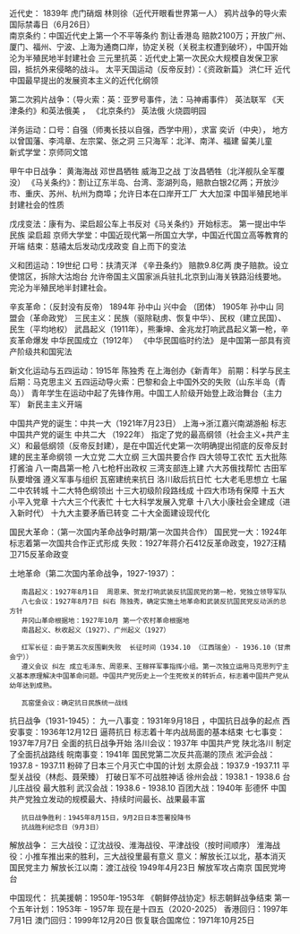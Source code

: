 近代史：
1839年 虎门硝烟 林则徐（近代开眼看世界第一人） 鸦片战争的导火索  国际禁毒日（6月26日）  
南京条约：中国近代史上第一个不平等条约  割让香港岛 赔款2100万；开放广州、厦门、福州、宁波、上海为通商口岸，协定关税（关税主权遭到破坏），中国开始沦为半殖民地半封建社会
三元里抗英：近代史上第一次民众大规模自发保卫家园，抵抗外来侵略的战斗。
太平天国运动（反帝反封）：《资政新篇》 洪仁玕 近代中国最早提出的发展资本主义的近代化纲领 

第二次鸦片战争：（导火索：英：亚罗号事件，法：马神甫事件） 英法联军
                《天津条约》和英法俄美 ， 《北京条约》 英法俄
                火烧圆明园

洋务运动：口号：自强（师夷长技以自强，西学中用），求富
          奕䜣（中央）， 地方以曾国藩、李鸿章、左宗棠、张之洞
          三只海军：北洋、南洋、福建      留美儿童  
          新式学堂：京师同文馆

甲午中日战争：
         黄海海战 邓世昌牺牲    威海卫之战 丁汝昌牺牲（北洋舰队全军覆没）
         《马关条约》：割让辽东半岛、台湾、澎湖列岛，赔款白银2亿两；开放沙市、重庆、苏州、杭州为商埠；允许日本在口岸开工厂  大大加深
         中国半殖民地半封建社会的性质

戊戌变法：康有为、梁启超公车上书反对《马关条约》开始标志。
         第一提出中华民族 梁启超
         京师大学堂：中国近现代第一所国立大学，中国近代国立高等教育的开端
         结束：慈禧太后发动戊戌政变
         自上而下的变法


义和团运动：19世纪  口号：扶清灭洋
           《辛丑条约》 赔款9.8亿两 庚子赔款。设立使馆区，拆除大沽炮台
           允许帝国主义国家派兵驻扎北京到山海关铁路沿线要地。完沦为半殖民地半封建社会。


辛亥革命：（反封没有反帝）
          1894年 孙中山 兴中会 （团体）
          1905年 孙中山 同盟会（革命政党）
          三民主义：民族（驱除鞑虏、恢复中华）、民权（建立民国）、民生（平均地权）
          武昌起义（1911年），熊秉坤、金兆龙打响武昌起义第一枪，辛亥革命爆发
          中华民国成立（1912年）  《中华民国临时约法》 是中国第一部具有资产阶级共和国宪法



新文化运动与五四运动：1915年 陈独秀 在上海创办《新青年》
           前期：科学与民主   后期：马克思主义
           五四运动导火索：巴黎和会上中国外交的失败（山东半岛（青岛））
           青年学生在运动中起了先锋作用。中国工人阶级开始登上政治舞台（主力军） 新民主主义开端

中国共产党的诞生：中共一大（1921年7月23日） 上海->浙江嘉兴南湖游船 标志中国共产党的诞生
中共二大 （1922年） 指定了党的最高纲领（社会主义+共产主义）和最低纲领（反帝反封建），是在中国近代史第一次明确提出彻底的反帝反封建的民主革命纲领  一大立党 二大立纲  三大国共要合作 四大领导工农忙 五大批陈打酱油 八一南昌第一枪 八七枪杆出政权  三湾支部连上建  六大苏俄找帮忙 古田军队要增强  遵义军事与组织  瓦窑建统来抗日  洛川敌后抗日忙  七大老毛思想立  七届二中农转城  十二大特色纲领出  十三大初级阶段路线成  十四大市场有保障  十五大小平入党章  十六大三个代表忙 十七大科学发展入党章  十八大小康社会全建成（进入新时代） 十九大主要矛盾已转变  二十大全面建设现代化


国民大革命：（第一次国内革命战争时期/第一次国共合作）
          国民党一大：1924年 标志着第一次国共合作正式形成
          失败：1927年蒋介石412反革命政变，1927汪精卫715反革命政变



土地革命（第二次国内革命战争，1927-1937）：

       南昌起义：1927年8月1日  周恩来、贺龙打响武装反抗国民党的第一枪，党独立领导军队
       八七会议：1927年8月7日 纠右 陈独秀，确定实施土地革命和武装反抗国民党反动派的总方针
       井冈山革命根据地：1927年10月 第一个农村革命根据地
       南昌起义、秋收起义（1927）、广州起义（1927）

       红军长征：由于第五次反围剿失败  长征时间（1934.10 （江西瑞金）- 1936.10（甘肃会宁））
       遵义会议 纠左 成立毛泽东、周恩来、王稼祥军事指挥小组。第一次独立运用马克思列宁主义基本原理解决中国革命问题。中国共产党历史上一个生死攸关的转折点，标志着中国共产党从幼年达到成熟。

       瓦窑堡会议：确定抗日民族统一战线

抗日战争（1931-1945）：
       九一八事变：1931年9月18日 ，中国抗日战争的起点
       西安事变：1936年12月12日  逼蒋抗日  标志着十年内战局面的基本结束
       七七事变：1937年7月7日 全面的抗日战争开始
       洛川会议：1937年 中国共产党 陕北洛川 制定了全面抗战路线
       皖南事变：1941年 国民党第二次反共高潮的顶点
       淞沪会战：1937.8 - 1937.11 粉碎了日本三个月灭亡中国的计划
       太原会战：1937.9 -1937.11 平型关战役（林彪、聂荣臻） 打破日军不可战胜神话
       徐州会战：1938.1 - 1938.6 台儿庄战役  最大胜利
       武汉会战：1938.6 - 1938.10
       百团大战：1940年 彭德怀 中国共产党独立发动的规模最大、持续时间最长、战果最丰富

       抗日战争胜利：1945年8月15日，9月2日日本签署投降书  
       抗战胜利纪念日（9月3日）

解放战争：
       三大战役：辽沈战役、淮海战役、平津战役（按时间顺序）
       淮海战役：小推车推出来的胜利，三大战役里最有意义
       意义：解放长江以北，基本消灭国民党主力
       解放长江以南：渡江战役
       1949年4月23日 解放军攻占南京  国民党垮台

中国现代：
      抗美援朝：1950年-1953年  《朝鲜停战协定》标志朝鲜战争结束
      第一个五年计划：1953年 - 1957年  现在是十四五（2020-2025）
      香港回归：1997年7月1日
      澳门回归：1999年12月20日
      恢复联合国席位：1971年10月25日


